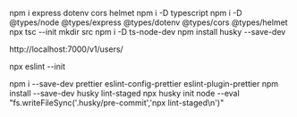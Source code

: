 npm i express dotenv cors helmet npm i -D typescript npm i -D @types/node @types/express @types/dotenv @types/cors @types/helmet npx tsc --init mkdir src npm i -D ts-node-dev npm install husky --save-dev

http://localhost:7000/v1/users/

npx eslint --init

npm i --save-dev prettier eslint-config-prettier eslint-plugin-prettier npm install --save-dev husky lint-staged npx husky init node --eval "fs.writeFileSync('.husky/pre-commit','npx lint-staged\n')"
